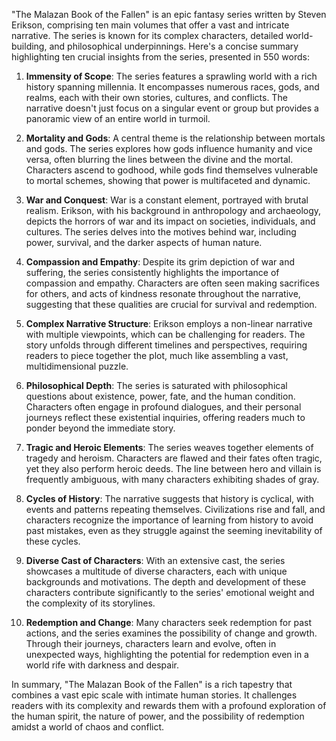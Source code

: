 "The Malazan Book of the Fallen" is an epic fantasy series written by Steven Erikson, comprising ten main volumes that offer a vast and intricate narrative. The series is known for its complex characters, detailed world-building, and philosophical underpinnings. Here's a concise summary highlighting ten crucial insights from the series, presented in 550 words:

1. **Immensity of Scope**: The series features a sprawling world with a rich history spanning millennia. It encompasses numerous races, gods, and realms, each with their own stories, cultures, and conflicts. The narrative doesn't just focus on a singular event or group but provides a panoramic view of an entire world in turmoil.

2. **Mortality and Gods**: A central theme is the relationship between mortals and gods. The series explores how gods influence humanity and vice versa, often blurring the lines between the divine and the mortal. Characters ascend to godhood, while gods find themselves vulnerable to mortal schemes, showing that power is multifaceted and dynamic.

3. **War and Conquest**: War is a constant element, portrayed with brutal realism. Erikson, with his background in anthropology and archaeology, depicts the horrors of war and its impact on societies, individuals, and cultures. The series delves into the motives behind war, including power, survival, and the darker aspects of human nature.

4. **Compassion and Empathy**: Despite its grim depiction of war and suffering, the series consistently highlights the importance of compassion and empathy. Characters are often seen making sacrifices for others, and acts of kindness resonate throughout the narrative, suggesting that these qualities are crucial for survival and redemption.

5. **Complex Narrative Structure**: Erikson employs a non-linear narrative with multiple viewpoints, which can be challenging for readers. The story unfolds through different timelines and perspectives, requiring readers to piece together the plot, much like assembling a vast, multidimensional puzzle.

6. **Philosophical Depth**: The series is saturated with philosophical questions about existence, power, fate, and the human condition. Characters often engage in profound dialogues, and their personal journeys reflect these existential inquiries, offering readers much to ponder beyond the immediate story.

7. **Tragic and Heroic Elements**: The series weaves together elements of tragedy and heroism. Characters are flawed and their fates often tragic, yet they also perform heroic deeds. The line between hero and villain is frequently ambiguous, with many characters exhibiting shades of gray.

8. **Cycles of History**: The narrative suggests that history is cyclical, with events and patterns repeating themselves. Civilizations rise and fall, and characters recognize the importance of learning from history to avoid past mistakes, even as they struggle against the seeming inevitability of these cycles.

9. **Diverse Cast of Characters**: With an extensive cast, the series showcases a multitude of diverse characters, each with unique backgrounds and motivations. The depth and development of these characters contribute significantly to the series' emotional weight and the complexity of its storylines.

10. **Redemption and Change**: Many characters seek redemption for past actions, and the series examines the possibility of change and growth. Through their journeys, characters learn and evolve, often in unexpected ways, highlighting the potential for redemption even in a world rife with darkness and despair.

In summary, "The Malazan Book of the Fallen" is a rich tapestry that combines a vast epic scale with intimate human stories. It challenges readers with its complexity and rewards them with a profound exploration of the human spirit, the nature of power, and the possibility of redemption amidst a world of chaos and conflict.